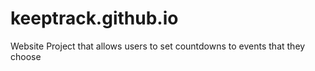 # keeptrack.github.io
Website Project that allows users to set countdowns to events that they choose
